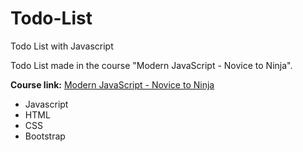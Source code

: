 # Todo-List
 Todo List with Javascript

 Todo List made in the course "Modern JavaScript - Novice to Ninja".
 
 <b>Course link:</b> <a href="https://www.udemy.com/course/modern-javascript-from-novice-to-ninja/" target="blank">Modern JavaScript - Novice to Ninja</a>

 - Javascript
 - HTML
 - CSS
 - Bootstrap
